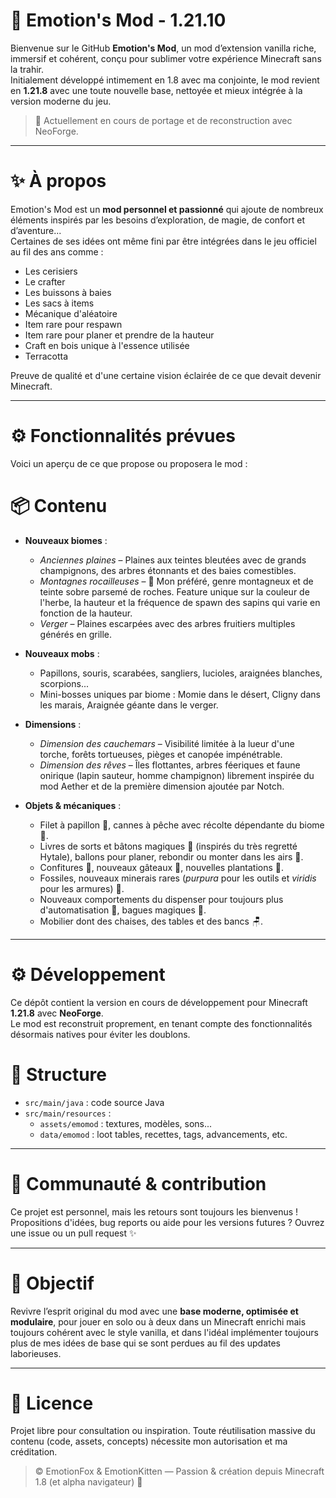 
# 🧊 Emotion's Mod - 1.21.10

Bienvenue sur le GitHub **Emotion's Mod**, un mod d’extension vanilla riche, immersif et cohérent, conçu pour sublimer votre expérience Minecraft sans la trahir.  
Initialement développé intimement en 1.8 avec ma conjointe, le mod revient en **1.21.8** avec une toute nouvelle base, nettoyée et mieux intégrée à la version moderne du jeu.

> 🔧 Actuellement en cours de portage et de reconstruction avec NeoForge.

---

# ✨ À propos

Emotion's Mod est un **mod personnel et passionné** qui ajoute de nombreux éléments inspirés par les besoins d’exploration, de magie, de confort et d’aventure...  
Certaines de ses idées ont même fini par être intégrées dans le jeu officiel au fil des ans comme :

  - Les cerisiers
  - Le crafter
  - Les buissons à baies
  - Les sacs à items
  - Mécanique d'aléatoire
  - Item rare pour respawn
  - Item rare pour planer et prendre de la hauteur
  - Craft en bois unique à l'essence utilisée
  - Terracotta

Preuve de qualité et d'une certaine vision éclairée de ce que devait devenir Minecraft.

---

# ⚙️ Fonctionnalités prévues

Voici un aperçu de ce que propose ou proposera le mod :

# 📦 Contenu

- **Nouveaux biomes** :
  - *Anciennes plaines* – Plaines aux teintes bleutées avec de grands champignons, des arbres étonnants et des baies comestibles.
  - *Montagnes rocailleuses* – 🌟 Mon préféré, genre montagneux et de teinte sobre parsemé de roches. Feature unique sur la couleur de l'herbe, la hauteur et la fréquence de spawn des sapins qui varie en fonction de la hauteur.
  - *Verger* – Plaines escarpées avec des arbres fruitiers multiples générés en grille.

- **Nouveaux mobs** :
  - Papillons, souris, scarabées, sangliers, lucioles, araignées blanches, scorpions...
  - Mini-bosses uniques par biome : Momie dans le désert, Cligny dans les marais, Araignée géante dans le verger.

- **Dimensions** :
  - *Dimension des cauchemars* – Visibilité limitée à la lueur d'une torche, forêts tortueuses, pièges et canopée impénétrable.
  - *Dimension des rêves* – Îles flottantes, arbres féeriques et faune onirique (lapin sauteur, homme champignon) librement inspirée du mod Aether et de la première dimension ajoutée par Notch.

- **Objets & mécaniques** :
  - Filet à papillon 🦋, cannes à pêche avec récolte dépendante du biome 🎣.
  - Livres de sorts et bâtons magiques 📖 (inspirés du très regretté Hytale), ballons pour planer, rebondir ou monter dans les airs 🎈.
  - Confitures 🍊, nouveaux gâteaux 🍰, nouvelles plantations 🍅.
  - Fossiles, nouveaux minerais rares (*purpura* pour les outils et *viridis* pour les armures) 💎.
  - Nouveaux comportements du dispenser pour toujours plus d'automatisation 🔴, bagues magiques 💍.
  - Mobilier dont des chaises, des tables et des bancs 🪑.

---

# ⚙️ Développement

Ce dépôt contient la version en cours de développement pour Minecraft **1.21.8** avec **NeoForge**.  
Le mod est reconstruit proprement, en tenant compte des fonctionnalités désormais natives pour éviter les doublons.

# 📁 Structure

- `src/main/java` : code source Java
- `src/main/resources` :
  - `assets/emomod` : textures, modèles, sons...
  - `data/emomod` : loot tables, recettes, tags, advancements, etc.

---

# 💬 Communauté & contribution

Ce projet est personnel, mais les retours sont toujours les bienvenus !  
Propositions d'idées, bug reports ou aide pour les versions futures ? Ouvrez une issue ou un pull request ✨

---

# 📌 Objectif

Revivre l’esprit original du mod avec une **base moderne, optimisée et modulaire**, pour jouer en solo ou à deux dans un Minecraft enrichi mais toujours cohérent avec le style vanilla, et dans l'idéal implémenter toujours plus de mes idées de base qui se sont perdues au fil des updates laborieuses.

---

# 📜 Licence

Projet libre pour consultation ou inspiration. Toute réutilisation massive du contenu (code, assets, concepts) nécessite mon autorisation et ma créditation.

> © EmotionFox & EmotionKitten — Passion & création depuis Minecraft 1.8 (et alpha navigateur) 💖
